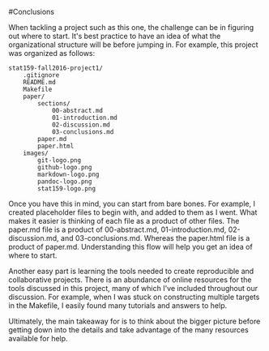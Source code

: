 #Conclusions



When tackling a project such as this one, the challenge can be in figuring out where to start. It's best practice to have an idea of what the organizational structure will be before jumping in. For example, this project was organized as follows: 

```
stat159-fall2016-project1/
    .gitignore
    README.md
    Makefile
    paper/
        sections/
            00-abstract.md
            01-introduction.md
            02-discussion.md
            03-conclusions.md
        paper.md
        paper.html
    images/
        git-logo.png
        github-logo.png
        markdown-logo.png
        pandoc-logo.png
        stat159-logo.png

```

Once you have this in mind, you can start from bare bones. For example, I created placeholder files to begin with, and added to them as I went. What makes it easier is thinking of each file as a product of other files. The paper.md file is a product of 00-abstract.md, 01-introduction.md, 02-discussion.md, and 03-conclusions.md. Whereas the paper.html file is a product of paper.md. Understanding this flow will help you get an idea of where to start. 

Another easy part is learning the tools needed to create reproducible and collaborative projects. There is an abundance of online resources for the tools discussed in this project, many of which I've included throughout our discussion. For example, when I was stuck on constructing multiple targets in the Makefile, I easily found many tutorials and answers to help. 

Ultimately, the main takeaway for is to think about the bigger picture before getting down into the details and take advantage of the many resources available for help. 
